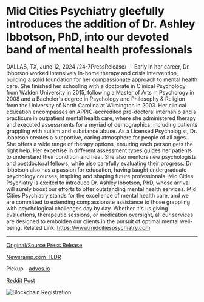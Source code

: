 # Mid Cities Psychiatry gleefully introduces the addition of Dr. Ashley Ibbotson, PhD, into our devoted band of mental health professionals

DALLAS, TX, June 12, 2024 /24-7PressRelease/ -- Early in her career, Dr. Ibbotson worked intensively in-home therapy and crisis intervention, building a solid foundation for her compassionate approach to mental health care.   She finished her schooling with a doctorate in Clinical Psychology from Walden University in 2015, following a Master of Arts in Psychology in 2008 and a Bachelor's degree in Psychology and Philosophy & Religion from the University of North Carolina at Wilmington in 2003.  Her clinical education encompasses an APPIC-accredited pre-doctoral internship and a practicum in outpatient mental health care, where she administered therapy and executed assessments for a myriad of demographics, including patients grappling with autism and substance abuse.  As a Licensed Psychologist, Dr. Ibbotson creates a supportive, caring atmosphere for people of all ages. She offers a wide range of therapy options, ensuring each person gets the right help.   Her expertise in different assessment types guides her patients to understand their condition and heal.  She also mentors new psychologists and postdoctoral fellows, while also carefully evaluating their progress.   Dr Ibbotson also has a passion for education, having taught undergraduate psychology courses, inspiring and shaping future professionals.  Mid Cities Psychiatry is excited to introduce Dr. Ashley Ibbotson, PhD, whose arrival will surely boost our efforts to offer outstanding mental health services.  Mid Cities Psychiatry stands for the excellence of mental health care, and we are committed to extending compassionate assistance to those grappling with psychological challenges day by day.  Whether it's us giving evaluations, therapeutic sessions, or medication oversight, all our services are designed to embolden our clients in the pursuit of optimal mental well-being.  Related Link: https://www.midcitiespsychiatry.com 

---

[Original/Source Press Release](https://www.24-7pressrelease.com/press-release/511628/mid-cities-psychiatry-gleefully-introduces-the-addition-of-dr-ashley-ibbotson-phd-into-our-devoted-band-of-mental-health-professionals)
                    

[Newsramp.com TLDR](https://newsramp.com/curated-news/dr-ashley-ibbotson-phd-joins-mid-cities-psychiatry-to-enhance-mental-health-services/b44fca648bd8cf69e6087641c810fb6c) 


Pickup - [advos.io](https://advos.io/en/mid-cities-psychiatry-welcomes-dr-ashley-ibbotson-phd-to-enhance-mental-health-services/20244057)
 



[Reddit Post](https://www.reddit.com/r/HealthCareNewsInfo/comments/1de0mqg/dr_ashley_ibbotson_phd_joins_mid_cities/) 



![Blockchain Registration](https://cdn.newsramp.app/24-7PressRelease/qrcode/246/12/lendFBcp.webp)
